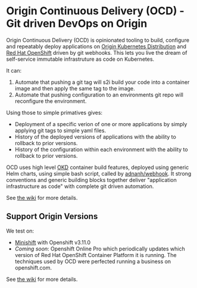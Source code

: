 # Origin Continuous Delivery (OCD) - Git driven DevOps on Origin

Origin Continuous Delivery (OCD) is opinionated tooling to build, configure and repeatably deploy applications on [Origin Kubernetes Distribution](https://okd.io) and [Red Hat OpenShift](https://www.openshift.com) driven by git webhooks. This lets you live the dream of self-service immutable infrastruture as code on Kubernetes. 

It can:

 1. Automate that pushing a git tag will s2i build your code into a container image and then apply the same tag to the image. 
 1. Automate that pushing configuration to an environments git repo will reconfigure the environment.

Using those to simple primatives gives:

 * Deployment of a specific verion of one or more applications by simply applying git tags to simple yaml files.
 * History of the deployed versions of applications with the ability to rollback to prior versions.
 * History of the configuration within each environment with the ability to rollback to prior versions.
 
OCD uses high level [OKD](https://www.okd.io) container build features, deployed using generic Helm charts, using simple bash script, called by [adnanh/webhook](https://github.com/adnanh/webhook). It strong conventions and generic building blocks together deliver "application infrastructure as code" with complete git driven automation. 

See [the wiki](https://github.com/ocd-scm/ocd-meta/wiki) for more details.

## Support Origin Versions

We test on: 

 * [Minishift](https://github.com/ocd-scm/ocd-meta/wiki/Minishift) with Openshift v3.11.0
 * _Coming soon_: Openshift Online Pro which periodically updates which version of Red Hat OpenShift Container Platform it is running. The techniques used by OCD were perfected running a business on openshift.com.
 
See [the wiki](https://github.com/ocd-scm/ocd-meta/wiki) for more details.
